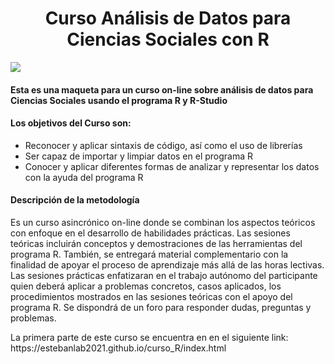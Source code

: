 <h1 align="center"> Curso Análisis de Datos para Ciencias Sociales con R </h1>
<p align="left">
   <img src="https://img.shields.io/badge/STATUS-EN%20DESAROLLO-green">
</p>

<h4>
Esta es una maqueta para un curso on-line sobre análisis de datos para Ciencias Sociales usando el programa R y R-Studio
</h4>

<h4>
Los objetivos del Curso son:
</h4>

- Reconocer y aplicar sintaxis de código, así como el uso de librerías
- Ser capaz de importar y limpiar datos en el programa R
- Conocer y aplicar diferentes formas de analizar y representar los datos con la ayuda del programa R

<h4>
Descripción de la metodología
</h4>
<p>
Es un curso asincrónico on-line donde se combinan los aspectos teóricos con enfoque en el desarrollo de habilidades prácticas. Las sesiones teóricas incluirán conceptos y demostraciones de las herramientas del programa R. También, se entregará material complementario con la finalidad de apoyar el proceso de aprendizaje más allá de las horas lectivas. Las sesiones prácticas enfatizaran en el trabajo autónomo del participante quien deberá aplicar a problemas concretos, casos aplicados, los procedimientos mostrados en las sesiones teóricas con el apoyo del programa R. Se dispondrá de un foro para responder dudas, preguntas y problemas.
</p>
<p>La primera parte de este curso se encuentra en en el siguiente link: https://estebanlab2021.github.io/curso_R/index.html</p>
